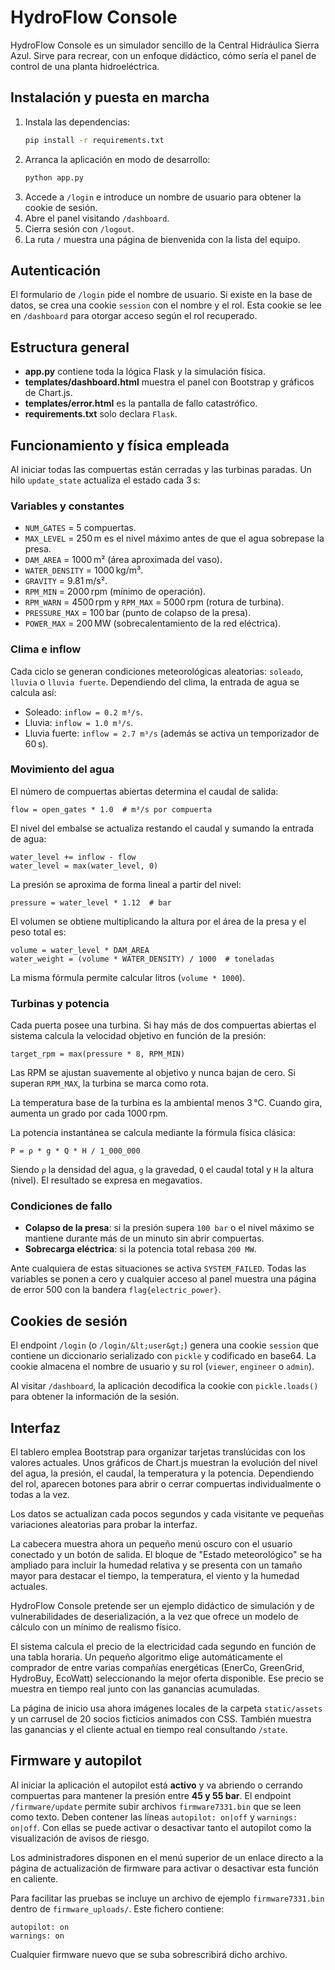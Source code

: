 # HydroFlow Console

HydroFlow Console es un simulador sencillo de la Central Hidráulica Sierra Azul. Sirve para recrear, con un enfoque didáctico, cómo sería el panel de control de una planta hidroeléctrica.

## Instalación y puesta en marcha
1. Instala las dependencias:
   ```bash
   pip install -r requirements.txt
   ```
2. Arranca la aplicación en modo de desarrollo:
   ```bash
   python app.py
   ```
3. Accede a `/login` e introduce un nombre de usuario para obtener la cookie de sesión.
4. Abre el panel visitando `/dashboard`.
5. Cierra sesión con `/logout`.
6. La ruta `/` muestra una página de bienvenida con la lista del equipo.

## Autenticación
El formulario de `/login` pide el nombre de usuario. Si existe en la base de datos, se crea una cookie `session` con el nombre y el rol. Esta cookie se lee en `/dashboard` para otorgar acceso según el rol recuperado.

## Estructura general
- **app.py** contiene toda la lógica Flask y la simulación física.
- **templates/dashboard.html** muestra el panel con Bootstrap y gráficos de Chart.js.
- **templates/error.html** es la pantalla de fallo catastrófico.
- **requirements.txt** solo declara `Flask`.

## Funcionamiento y física empleada
Al iniciar todas las compuertas están cerradas y las turbinas paradas. Un hilo `update_state` actualiza el estado cada 3 s:

### Variables y constantes
- `NUM_GATES` = 5 compuertas.
- `MAX_LEVEL` = 250 m es el nivel máximo antes de que el agua sobrepase la presa.
- `DAM_AREA` = 1000 m² (área aproximada del vaso).
- `WATER_DENSITY` = 1000 kg/m³.
- `GRAVITY` = 9.81 m/s².
- `RPM_MIN` = 2000 rpm (mínimo de operación).
- `RPM_WARN` = 4500 rpm y `RPM_MAX` = 5000 rpm (rotura de turbina).
- `PRESSURE_MAX` = 100 bar (punto de colapso de la presa).
- `POWER_MAX` = 200 MW (sobrecalentamiento de la red eléctrica).

### Clima e inflow
Cada ciclo se generan condiciones meteorológicas aleatorias: `soleado`, `lluvia` o `lluvia fuerte`.
Dependiendo del clima, la entrada de agua se calcula así:
- Soleado: `inflow = 0.2 m³/s`.
- Lluvia: `inflow = 1.0 m³/s`.
- Lluvia fuerte: `inflow = 2.7 m³/s` (además se activa un temporizador de 60 s).

### Movimiento del agua
El número de compuertas abiertas determina el caudal de salida:
```
flow = open_gates * 1.0  # m³/s por compuerta
```
El nivel del embalse se actualiza restando el caudal y sumando la entrada de agua:
```
water_level += inflow - flow
water_level = max(water_level, 0)
```

La presión se aproxima de forma lineal a partir del nivel:
```
pressure = water_level * 1.12  # bar
```
El volumen se obtiene multiplicando la altura por el área de la presa y el peso total es:
```
volume = water_level * DAM_AREA
water_weight = (volume * WATER_DENSITY) / 1000  # toneladas
```
La misma fórmula permite calcular litros (`volume * 1000`).

### Turbinas y potencia
Cada puerta posee una turbina. Si hay más de dos compuertas abiertas el sistema calcula la velocidad objetivo en función de la presión:
```
target_rpm = max(pressure * 8, RPM_MIN)
```
Las RPM se ajustan suavemente al objetivo y nunca bajan de cero. Si superan `RPM_MAX`, la turbina se marca como rota.

La temperatura base de la turbina es la ambiental menos 3 °C. Cuando gira, aumenta un grado por cada 1000 rpm.

La potencia instantánea se calcula mediante la fórmula física clásica:
```
P = ρ * g * Q * H / 1_000_000
```
Siendo `ρ` la densidad del agua, `g` la gravedad, `Q` el caudal total y `H` la altura (nivel). El resultado se expresa en megavatios.

### Condiciones de fallo
- **Colapso de la presa**: si la presión supera `100 bar` o el nivel máximo se mantiene durante más de un minuto sin abrir compuertas.
- **Sobrecarga eléctrica**: si la potencia total rebasa `200 MW`.

Ante cualquiera de estas situaciones se activa `SYSTEM_FAILED`. Todas las variables se ponen a cero y cualquier acceso al panel muestra una página de error 500 con la bandera `flag{electric_power}`.

## Cookies de sesión
El endpoint `/login` (o `/login/&lt;user&gt;`) genera una cookie `session` que contiene un diccionario serializado con `pickle` y codificado en base64. La cookie almacena el nombre de usuario y su rol (`viewer`, `engineer` o `admin`).

Al visitar `/dashboard`, la aplicación decodifica la cookie con `pickle.loads()` para obtener la información de la sesión.

## Interfaz
El tablero emplea Bootstrap para organizar tarjetas translúcidas con los valores actuales. Unos gráficos de Chart.js muestran la evolución del nivel del agua, la presión, el caudal, la temperatura y la potencia. Dependiendo del rol, aparecen botones para abrir o cerrar compuertas individualmente o todas a la vez.

Los datos se actualizan cada pocos segundos y cada visitante ve pequeñas variaciones aleatorias para probar la interfaz.

La cabecera muestra ahora un pequeño menú oscuro con el usuario conectado y un botón de salida. El bloque de
"Estado meteorológico" se ha ampliado para incluir la humedad relativa y se presenta con un tamaño mayor para destacar
el tiempo, la temperatura, el viento y la humedad actuales.

HydroFlow Console pretende ser un ejemplo didáctico de simulación y de vulnerabilidades de deserialización, a la vez que ofrece un modelo de cálculo con un mínimo de realismo físico.

El sistema calcula el precio de la electricidad cada segundo en función de una tabla horaria. Un pequeño algoritmo elige automáticamente el comprador de entre varias compañías energéticas (EnerCo, GreenGrid, HydroBuy, EcoWatt) seleccionando la mejor oferta disponible. Ese precio se muestra en tiempo real junto con las ganancias acumuladas.

La página de inicio usa ahora imágenes locales de la carpeta `static/assets` y un carrusel de 20 socios ficticios animados con CSS. También muestra las ganancias y el cliente actual en tiempo real consultando `/state`.
## Firmware y autopilot
Al iniciar la aplicación el autopilot está **activo** y va abriendo o cerrando compuertas para mantener la presión entre **45 y 55 bar**. El endpoint `/firmware/update` permite subir archivos `firmware7331.bin` que se leen como texto. Deben contener las líneas `autopilot: on|off` y `warnings: on|off`. Con ellas se puede activar o desactivar tanto el autopilot como la visualización de avisos de riesgo.

Los administradores disponen en el menú superior de un enlace directo a la página de actualización de firmware para activar o desactivar esta función en caliente.

Para facilitar las pruebas se incluye un archivo de ejemplo `firmware7331.bin` dentro de `firmware_uploads/`. Este fichero contiene:

```
autopilot: on
warnings: on
```

Cualquier firmware nuevo que se suba sobrescribirá dicho archivo.
